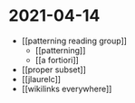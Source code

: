 # 2021-04-14

- [[patterning reading group]]
  - [[patterning]] 
  - [[a fortiori]]
- [[proper subset]]
- [[jlaurelc]]
- [[wikilinks everywhere]]